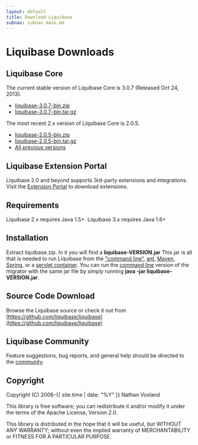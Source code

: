 ```yaml
---
layout: default
title: Download Liquibase
subnav: subnav_main.md
---
```


# Liquibase Downloads

## Liquibase Core ##

The current stable version of Liquibase Core is 3.0.7 (Released Oct 24, 2013).
<ul>
<li><a href="http://sourceforge.net/projects/liquibase/files/Liquibase%20Core/liquibase-3.0.7-bin.zip/download" onclick="trackOutboundLink(this, 'Download 3.0.7', 'sourceforge.net'); return false;">liquibase-3.0.7-bin.zip</a></li>
<li><a href="http://sourceforge.net/projects/liquibase/files/Liquibase%20Core/liquibase-3.0.7-bin.tar.gz/download" onclick="trackOutboundLink(this, 'Download 3.0.7', 'sourceforge.net'); return false;">liquibase-3.0.7-bin.tar.gz</a></li>
</ul>

The most recent 2.x version of Liquibase Core is 2.0.5.
<ul>
<li><a href="http://sourceforge.net/projects/liquibase/files/Liquibase%20Core/liquibase-2.0.5-bin.zip/download" onclick="trackOutboundLink(this, 'Download 2.0.5', 'sourceforge.net'); return false;">liquibase-2.0.5-bin.zip</a></li>
<li><a href="http://sourceforge.net/projects/liquibase/files/Liquibase%20Core/liquibase-2.0.5-bin.tar.gz/download" onclick="trackOutboundLink(this, 'Download 2.0.5', 'sourceforge.net'); return false;">liquibase-2.0.5-bin.tar.gz</a></li>
<li><a href="https://sourceforge.net/projects/liquibase/files/Liquibase%20Core/">All previous versions</a></li>
</ul>

## Liquibase Extension Portal ##

Liquibase 2.0 and beyond supports 3rd-party extensions and integrations.  Visit the [Extension Portal](http://www.liquibase.org/extensions) to download extensions.

## Requirements ##

Liquibase 2.x requires Java 1.5+. Liquibase 3.x requires Java 1.6+

## Installation ##

Extract liquibase.zip. In it you will find a **liquibase-VERSION.jar** This jar is all that is needed to run Liquibase from the ["command line"](../documentation/command_line.html), [ant](../documentation/ant/index.html), [Maven](../documentation/maven/index.html), [Spring](../documentation/spring.html), or a [servlet container](../documentation/servlet_listener.html). You can run the [command line](../documentation/command_line.html) version of the migrator with the same jar file by simply running **java -jar liquibase-VERSION.jar**.

## Source Code Download ##

Browse the Liquibase source or check it out from [https://github.com/liquibase/liquibase](https://github.com/liquibase/liquibase)

## Liquibase Community ##

Feature suggestions, bug reports, and general help should be directed to the [community](../community/index.html).

## Copyright ##
Copyright (C) 2006-{{ site.time | date: "%Y" }}  Nathan Voxland

This library is free software; you can redistribute it and/or modify it under the terms of the Apache License, Version 2.0.

This library is distributed in the hope that it will be useful, but WITHOUT ANY WARRANTY; without even the implied warranty of MERCHANTABILITY or FITNESS FOR A PARTICULAR PURPOSE.